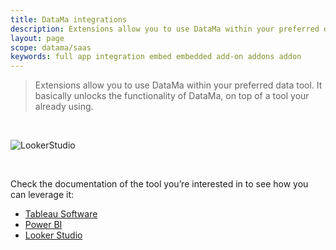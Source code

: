 ```yaml
---
title: DataMa integrations
description: Extensions allow you to use DataMa within your preferred data tool. It basically unlocks the functionality of DataMa, on top of a tool your already using.
layout: page
scope: datama/saas
keywords: full app integration embed embedded add-on addons addon
---
```



> Extensions allow you to use DataMa within your preferred data tool. It basically unlocks the functionality of DataMa, on top of a tool your already using.

<br>

![LookerStudio]({{site.url}}/{{site.baseurl}}/core_app/new/integration/images/prep_extensionDataSet.jpg)

<br>

Check the documentation of the tool you’re interested in to see how you can leverage it:

- [Tableau Software]({{site.url}}/{{site.baseurl}}/core_app/new/integration/tableau.html)
- [Power BI]({{site.url}}/{{site.baseurl}}/core_app/new/integration/powerbi.html)
- [Looker Studio]({{site.url}}/{{site.baseurl}}/core_app/new/integration/looker_studio.html)
